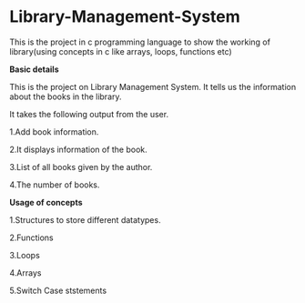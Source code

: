 # Library-Management-System
This is the project in c programming language to show the working of library(using concepts  in c like arrays, loops, functions etc)

**Basic details**

This is the project on Library Management System. It tells us the information about the books in the library. 

It takes the following output from the user.

1.Add book information.

2.It displays information of the book.

3.List of all books given by the author.

4.The number of books.


**Usage of concepts**

1.Structures to store different datatypes.

2.Functions

3.Loops

4.Arrays

5.Switch Case ststements
